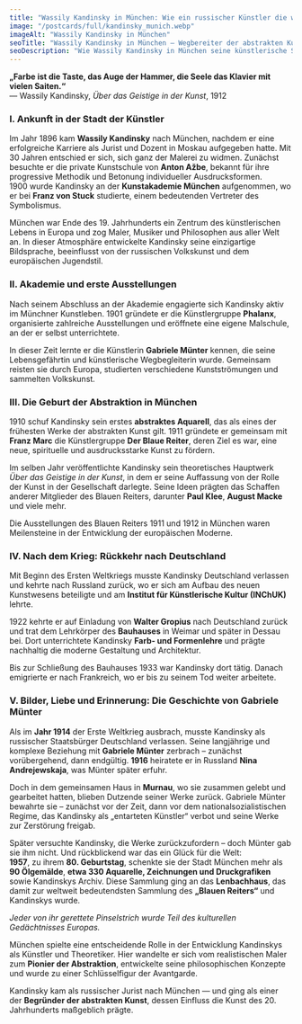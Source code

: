 ```yaml
---
title: "Wassily Kandinsky in München: Wie ein russischer Künstler die westliche Kunst veränderte"
image: "/postcards/full/kandinsky_munich.webp"
imageAlt: "Wassily Kandinsky in München"
seoTitle: "Wassily Kandinsky in München — Wegbereiter der abstrakten Kunst"
seoDescription: "Wie Wassily Kandinsky in München seine künstlerische Sprache entwickelte, den Blauen Reiter mitbegründete und die moderne Kunst revolutionierte."
---
```


**„Farbe ist die Taste, das Auge der Hammer, die Seele das Klavier mit vielen Saiten.“**  
— Wassily Kandinsky, *Über das Geistige in der Kunst*, 1912

### I. Ankunft in der Stadt der Künstler
Im Jahr 1896 kam **Wassily Kandinsky** nach München, nachdem er eine erfolgreiche Karriere als Jurist und Dozent in Moskau aufgegeben hatte. Mit 30 Jahren entschied er sich, sich ganz der Malerei zu widmen. Zunächst besuchte er die private Kunstschule von **Anton Ažbe**, bekannt für ihre progressive Methodik und Betonung individueller Ausdrucksformen.  
1900 wurde Kandinsky an der **Kunstakademie München** aufgenommen, wo er bei **Franz von Stuck** studierte, einem bedeutenden Vertreter des Symbolismus.

München war Ende des 19. Jahrhunderts ein Zentrum des künstlerischen Lebens in Europa und zog Maler, Musiker und Philosophen aus aller Welt an. In dieser Atmosphäre entwickelte Kandinsky seine einzigartige Bildsprache, beeinflusst von der russischen Volkskunst und dem europäischen Jugendstil.

### II. Akademie und erste Ausstellungen
Nach seinem Abschluss an der Akademie engagierte sich Kandinsky aktiv im Münchner Kunstleben. 1901 gründete er die Künstlergruppe **Phalanx**, organisierte zahlreiche Ausstellungen und eröffnete eine eigene Malschule, an der er selbst unterrichtete.

In dieser Zeit lernte er die Künstlerin **Gabriele Münter** kennen, die seine Lebensgefährtin und künstlerische Wegbegleiterin wurde. Gemeinsam reisten sie durch Europa, studierten verschiedene Kunstströmungen und sammelten Volkskunst.

### III. Die Geburt der Abstraktion in München
1910 schuf Kandinsky sein erstes **abstraktes Aquarell**, das als eines der frühesten Werke der abstrakten Kunst gilt. 1911 gründete er gemeinsam mit **Franz Marc** die Künstlergruppe **Der Blaue Reiter**, deren Ziel es war, eine neue, spirituelle und ausdrucksstarke Kunst zu fördern.

Im selben Jahr veröffentlichte Kandinsky sein theoretisches Hauptwerk *Über das Geistige in der Kunst*, in dem er seine Auffassung von der Rolle der Kunst in der Gesellschaft darlegte. Seine Ideen prägten das Schaffen anderer Mitglieder des Blauen Reiters, darunter **Paul Klee**, **August Macke** und viele mehr.

Die Ausstellungen des Blauen Reiters 1911 und 1912 in München waren Meilensteine in der Entwicklung der europäischen Moderne.

### IV. Nach dem Krieg: Rückkehr nach Deutschland
Mit Beginn des Ersten Weltkriegs musste Kandinsky Deutschland verlassen und kehrte nach Russland zurück, wo er sich am Aufbau des neuen Kunstwesens beteiligte und am **Institut für Künstlerische Kultur (INChUK)** lehrte.

1922 kehrte er auf Einladung von **Walter Gropius** nach Deutschland zurück und trat dem Lehrkörper des **Bauhauses** in Weimar und später in Dessau bei. Dort unterrichtete Kandinsky **Farb- und Formenlehre** und prägte nachhaltig die moderne Gestaltung und Architektur.

Bis zur Schließung des Bauhauses 1933 war Kandinsky dort tätig. Danach emigrierte er nach Frankreich, wo er bis zu seinem Tod weiter arbeitete.

### V. Bilder, Liebe und Erinnerung: Die Geschichte von Gabriele Münter

Als im **Jahr 1914** der Erste Weltkrieg ausbrach, musste Kandinsky als russischer Staatsbürger Deutschland verlassen. Seine langjährige und komplexe Beziehung mit **Gabriele Münter** zerbrach – zunächst vorübergehend, dann endgültig. **1916** heiratete er in Russland **Nina Andrejewskaja**, was Münter später erfuhr.

Doch in dem gemeinsamen Haus in **Murnau**, wo sie zusammen gelebt und gearbeitet hatten, blieben Dutzende seiner Werke zurück. Gabriele Münter bewahrte sie – zunächst vor der Zeit, dann vor dem nationalsozialistischen Regime, das Kandinsky als „entarteten Künstler“ verbot und seine Werke zur Zerstörung freigab.

Später versuchte Kandinsky, die Werke zurückzufordern – doch Münter gab sie ihm nicht. Und rückblickend war das ein Glück für die Welt:  
**1957**, zu ihrem **80. Geburtstag**, schenkte sie der Stadt München mehr als **90 Ölgemälde**, **etwa 330 Aquarelle, Zeichnungen und Druckgrafiken** sowie Kandinskys Archiv. Diese Sammlung ging an das **Lenbachhaus**, das damit zur weltweit bedeutendsten Sammlung des **„Blauen Reiters“** und Kandinskys wurde.

_Jeder von ihr gerettete Pinselstrich wurde Teil des kulturellen Gedächtnisses Europas._

München spielte eine entscheidende Rolle in der Entwicklung Kandinskys als Künstler und Theoretiker. Hier wandelte er sich vom realistischen Maler zum **Pionier der Abstraktion**, entwickelte seine philosophischen Konzepte und wurde zu einer Schlüsselfigur der Avantgarde.

Kandinsky kam als russischer Jurist nach München — und ging als einer der **Begründer der abstrakten Kunst**, dessen Einfluss die Kunst des 20. Jahrhunderts maßgeblich prägte.
